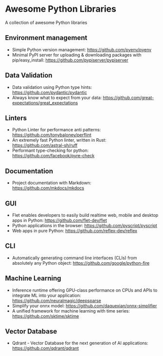# Awesome Python Libraries
A collection of awesome Python libraries


## Environment management
- Simple Python version management: https://github.com/pyenv/pyenv
- Minimal PyPI server for uploading & downloading packages with pip/easy_install: https://github.com/pypiserver/pypiserver

## Data Validation
- Data validation using Python type hints: https://github.com/pydantic/pydantic
- Always know what to expect from your data: https://github.com/great-expectations/great_expectations

## Linters
- Python Linter for performance anti patterns: https://github.com/tonybaloney/perflint
- An extremely fast Python linter, written in Rust: https://github.com/astral-sh/ruff
- Performant type-checking for python: https://github.com/facebook/pyre-check

## Documentation
- Project documentation with Markdown: https://github.com/mkdocs/mkdocs

## GUI
- Flet enables developers to easily build realtime web, mobile and desktop apps in Python: https://github.com/flet-dev/flet
- Python applications in the browser: https://github.com/pyscript/pyscript
- Web apps in pure Python: https://github.com/reflex-dev/reflex

## CLI
- Automatically generating command line interfaces (CLIs) from absolutely any Python object: https://github.com/google/python-fire

## Machine Learning
- Inference runtime offering GPU-class performance on CPUs and APIs to integrate ML into your application: https://github.com/neuralmagic/deepsparse
- Simplify your onnx model: https://github.com/daquexian/onnx-simplifier
- A unified framework for machine learning with time series: https://github.com/sktime/sktime

## Vector Database
- Qdrant - Vector Database for the next generation of AI applications: https://github.com/qdrant/qdrant
